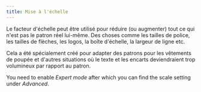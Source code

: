 ```yaml
---
title: Mise à l'échelle
---
```


Le facteur d'échelle peut être utilisé pour réduire (ou augmenter) tout ce qui n'est pas le patron réel lui-même. Des choses comme les tailles de police, les tailles de flèches, les logos, la boîte d'échelle, la largeur de ligne etc.

Cela a été spécialement créé pour adapter des patrons pour les vêtements de poupée et d'autres situations où le texte et les encarts deviendraient trop volumineux par rapport au patron.

You need to enable *Expert mode* after which you can find the scale setting under *Advanced*.
